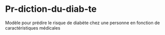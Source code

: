 # Pr-diction-du-diab-te
Modèle pour prédire le risque de diabète chez une personne en fonction de caractéristiques médicales
